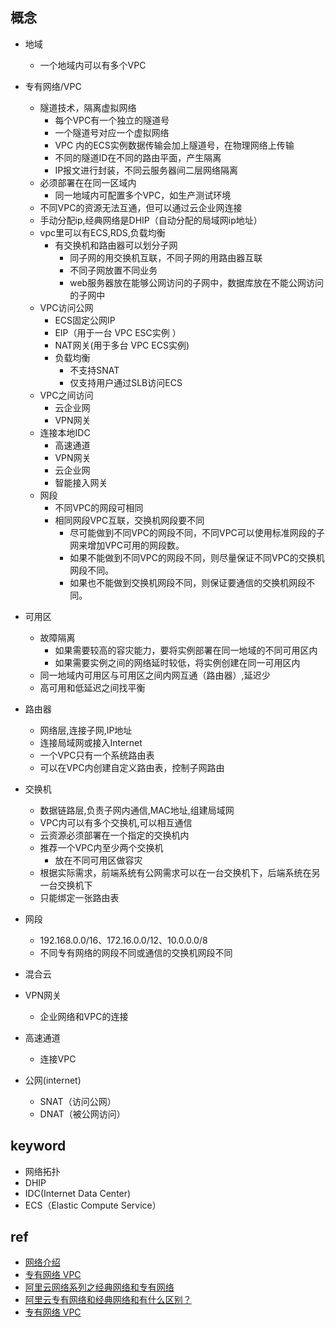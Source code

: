 
## 概念
+ 地域
    + 一个地域内可以有多个VPC
+ 专有网络/VPC
    - 隧道技术，隔离虚拟网络
        + 每个VPC有一个独立的隧道号
        + 一个隧道号对应一个虚拟网络
        + VPC 内的ECS实例数据传输会加上隧道号，在物理网络上传输
        + 不同的隧道ID在不同的路由平面，产生隔离
        + IP报文进行封装，不同云服务器间二层网络隔离
    - 必须部署在在同一区域内
        + 同一地域内可配置多个VPC，如生产测试环境
    - 不同VPC的资源无法互通，但可以通过云企业网连接
    - 手动分配ip,经典网络是DHIP（自动分配的局域网ip地址）
    - vpc里可以有ECS,RDS,负载均衡
        + 有交换机和路由器可以划分子网
            - 同子网的用交换机互联，不同子网的用路由器互联
            - 不同子网放置不同业务
            - web服务器放在能够公网访问的子网中，数据库放在不能公网访问的子网中
    - VPC访问公网
        + ECS固定公网IP
        + EIP（用于一台 VPC ESC实例 ）
        + NAT网关(用于多台 VPC ECS实例)
        + 负载均衡
            - 不支持SNAT
            - 仅支持用户通过SLB访问ECS
    - VPC之间访问
        + 云企业网
        + VPN网关
    - 连接本地IDC
        + 高速通道
        + VPN网关
        + 云企业网
        + 智能接入网关
    - 网段
        + 不同VPC的网段可相同
        + 相同网段VPC互联，交换机网段要不同
            - 尽可能做到不同VPC的网段不同，不同VPC可以使用标准网段的子网来增加VPC可用的网段数。
            - 如果不能做到不同VPC的网段不同，则尽量保证不同VPC的交换机网段不同。
            - 如果也不能做到交换机网段不同，则保证要通信的交换机网段不同。

+ 可用区
    - 故障隔离
        + 如果需要较高的容灾能力，要将实例部署在同一地域的不同可用区内
        + 如果需要实例之间的网络延时较低，将实例创建在同一可用区内
    - 同一地域内可用区与可用区之间内网互通（路由器）,延迟少
    - 高可用和低延迟之间找平衡

+ 路由器
    - 网络层,连接子网,IP地址
    - 连接局域网或接入Internet
    - 一个VPC只有一个系统路由表
    - 可以在VPC内创建自定义路由表，控制子网路由
+ 交换机
    - 数据链路层,负责子网内通信,MAC地址,组建局域网
    - VPC内可以有多个交换机,可以相互通信
    - 云资源必须部署在一个指定的交换机内
    - 推荐一个VPC内至少两个交换机
        + 放在不同可用区做容灾
    - 根据实际需求，前端系统有公网需求可以在一台交换机下，后端系统在另一台交换机下
    - 只能绑定一张路由表
+ 网段
    - 192.168.0.0/16、172.16.0.0/12、10.0.0.0/8
    - 不同专有网络的网段不同或通信的交换机网段不同
+ 混合云
+ VPN网关
    - 企业网络和VPC的连接

+ 高速通道
    - 连接VPC
+ 公网(internet) 
    - SNAT（访问公网）
    - DNAT（被公网访问）

## keyword
+ 网络拓扑
+ DHIP
+ IDC(Internet Data Center)
+ ECS（Elastic Compute Service）
## ref
+ [网络介绍](https://help.aliyun.com/product/146370.html?spm=a2c4g.750001.list.64.52a87b13aeLlLG)
+ [专有网络 VPC](https://help.aliyun.com/document_detail/53597.html?spm=a2c4g.11186623.6.545.6e741cf6PADI2P)
+ [阿里云网络系列之经典网络和专有网络](https://yq.aliyun.com/articles/58516)
+ [阿里云专有网络和经典网络和有什么区别？](https://www.vpsss.net/11489.html)
+ [专有网络 VPC](https://help.aliyun.com/product/27706.html)
